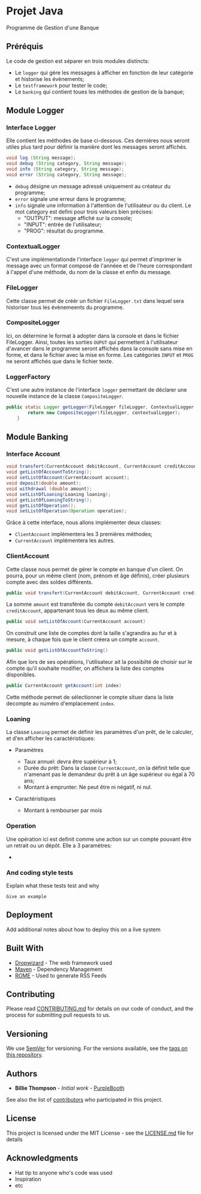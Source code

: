 # Projet Java

Programme de Gestion d'une Banque

## Préréquis

Le code de gestion est séparer en trois modules distincts:
* Le `logger` qui gère les messages à afficher en fonction de leur catégorie et historise les évènements;
* Le `testframework` pour tester le code;
* Le `banking` qui contient toues les méthodes de gestion de la banque;

## Module Logger

### Interface Logger

Elle contient les méthodes de base ci-dessous. Ces dernières nous seront utiles plus tard pour
définir la manière dont les messages seront affichés.

```java
void log (String message);
void debug (String category, String message);
void info (String category, String message);
void error (String category, String message);
```
* `debug` désigne un message adressé uniquement au créateur du programme;
* `error` signale une erreur dans le programme;
* `info` signale une information à l'attention de l'utilisateur ou du client.
  Le mot category est defini pour trois valeurs bien précises:
    * "OUTPUT": message affiché sur la console;
    * "INPUT": entrée de l'utilisateur;
    * "PROG": résultat du programme.
    
### ContextualLogger

C'est une implémentationde l'interface `logger` qui permet d'imprimer le message avec un format composé
de l'annéee et de l'heure correspondant à l'appel d'une méthode, du nom de la classe et enfin du message.

### FileLogger

Cette classe permet de créér un fichier `FileLogger.txt` dans lequel sera historiser tous les évènemeents du programme.

### CompositeLogger

Ici, on détermine le format à adopter dans la console et dans le fichier FileLogger. Ainsi, toutes les sorties `OUPUT`
qui permettent à l'utilisateur d'avancer dans le programme seront affichés dans la console sans mise en forme, et dans le fichier avec la mise en forme.
Les catégories `INPUT` et `PROG` ne seront affichés que dans le fichier texte.

### LoggerFactory

C'est une autre instance de l'interface `logger` permettant de déclarer une nouvelle instance de la classe `CompositeLogger`.
```java
public static Logger getLogger(FileLogger fileLogger, ContextualLogger contextualLogger){
        return new CompositeLogger(fileLogger, contextualLogger);
    }
```

## Module Banking

### Interface Account

```java
void transfert(CurrentAccount debitAccount, CurrentAccount creditAccount, double amount);
void getListOfAccountToString();
void setListOfAccount(CurrentAccount account);
void deposit(double amount);
void withdrawal (double amount);
void setListOfLoaning(Loaning loaning);
void getListOfLoaningToString();
void getListOfOperation();
void setListOfOperation(Operation operation);
```
Grâce à cette interface, nous allons implémenter deux classes:
* `ClientAccount` implémentera les 3 premières méthodes;
* `CurrentAccount` implémentera les autres.

### ClientAccount

Cette classe nous permet de gérer le compte en banque d'un client. On pourra, pour un même client (nom, prénom et âge définis), créer plusieurs compte avec des soldes différents.

```java
public void transfert(CurrentAccount debitAccount, CurrentAccount creditAccount, double amount) {
```
La somme `amount` est transférée du compte `debitAccount` vers le compte `creditAccount`, appartenant tous les deux au même client.

```java
public void setListOfAccount(CurrentAccount account)
```
On construit une liste de comptes dont la taille s'agrandira au fur et à mesure, à chaque fois que le client créera un compte `account`. 

```java
public void getListOfAccountToString()
```
Afin que lors de ses opérations, l'utilisateur ait la possibilté de choisir sur le compte qu'il souhaite modifier, on affichera la liste des comptes disponibles.

```java
public CurrentAccount getAccount(int index)
```
Cette méthode permet de sélectionner le compte situer dans la liste decompte au numéro d'emplacement `index`.


### Loaning

La classe `Loaning` permet de définir les paramètres d'un prêt, de le calculer, et d'en afficher les caractéristiques:
* Paramètres
  * Taux annuel: devra être supérieur à 1;
  * Durée du prêt: Dans la classe `CurrentAccount`, on la définit telle que n'amenant pas le demandeur du prêt à un âge supérieur ou égal à 70 ans;
  * Montant à emprunter: Ne peut être ni négatif, ni nul.
  
* Caractéristiques
  * Montant à rembourser par mois
  

### Operation

Une opération ici est definit comme une action sur un compte pouvant être un retrait ou un dépôt. Elle a 3 paramètres:

* 

### And coding style tests

Explain what these tests test and why

```
Give an example
```

## Deployment

Add additional notes about how to deploy this on a live system

## Built With

* [Dropwizard](http://www.dropwizard.io/1.0.2/docs/) - The web framework used
* [Maven](https://maven.apache.org/) - Dependency Management
* [ROME](https://rometools.github.io/rome/) - Used to generate RSS Feeds

## Contributing

Please read [CONTRIBUTING.md](https://gist.github.com/PurpleBooth/b24679402957c63ec426) for details on our code of conduct, and the process for submitting pull requests to us.

## Versioning

We use [SemVer](http://semver.org/) for versioning. For the versions available, see the [tags on this repository](https://github.com/your/project/tags). 

## Authors

* **Billie Thompson** - *Initial work* - [PurpleBooth](https://github.com/PurpleBooth)

See also the list of [contributors](https://github.com/your/project/contributors) who participated in this project.

## License

This project is licensed under the MIT License - see the [LICENSE.md](LICENSE.md) file for details

## Acknowledgments

* Hat tip to anyone who's code was used
* Inspiration
* etc
